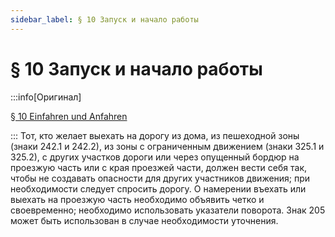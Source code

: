 ```yaml
---
sidebar_label: § 10 Запуск и начало работы
---
```


# § 10 Запуск и начало работы

:::info[Оригинал]

[§ 10 Einfahren und Anfahren](https://www.gesetze-im-internet.de/stvo_2013/__10.html)

:::
Тот, кто желает выехать на дорогу из дома, из пешеходной зоны (знаки 242.1 и 242.2), из зоны с
ограниченным движением (знаки 325.1 и 325.2), с других участков дороги или через опущенный бордюр
на проезжую часть или с края проезжей части, должен вести себя так, чтобы не создавать опасности
для других участников движения; при необходимости следует спросить дорогу. О намерении въехать
или выехать на проезжую часть необходимо объявить четко и своевременно; необходимо использовать
указатели поворота. Знак 205 может быть использован в случае необходимости уточнения.
